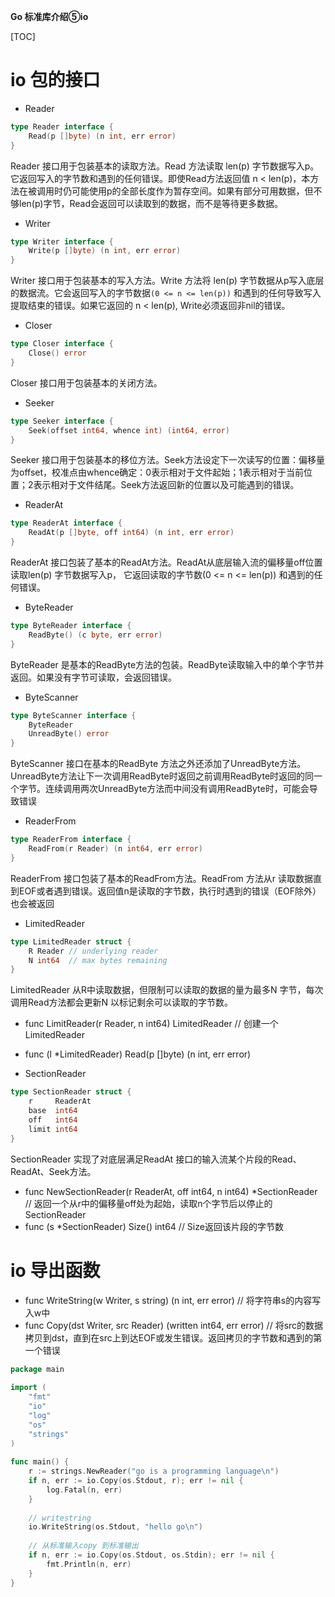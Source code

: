 **Go 标准库介绍⑤io**

[TOC]

# io 包的接口

* Reader

```go
type Reader interface {
    Read(p []byte) (n int, err error)
}
```

Reader 接口用于包装基本的读取方法。Read 方法读取 len(p) 字节数据写入p。它返回写入的字节数和遇到的任何错误。即使Read方法返回值 n < len(p)，本方法在被调用时仍可能使用p的全部长度作为暂存空间。如果有部分可用数据，但不够len(p)字节，Read会返回可以读取到的数据，而不是等待更多数据。

* Writer

```go
type Writer interface {
    Write(p []byte) (n int, err error)
}
```

Writer 接口用于包装基本的写入方法。Write 方法将 len(p) 字节数据从p写入底层的数据流。它会返回写入的字节数据`(0 <= n <= len(p))` 和遇到的任何导致写入提取结束的错误。如果它返回的 n < len(p), Write必须返回非nil的错误。

* Closer

```go
type Closer interface {
    Close() error
}
```

Closer 接口用于包装基本的关闭方法。

* Seeker

```go
type Seeker interface {
    Seek(offset int64, whence int) (int64, error)
}
```

Seeker 接口用于包装基本的移位方法。Seek方法设定下一次读写的位置：偏移量为offset，校准点由whence确定：0表示相对于文件起始；1表示相对于当前位置；2表示相对于文件结尾。Seek方法返回新的位置以及可能遇到的错误。

* ReaderAt

```go
type ReaderAt interface {
    ReadAt(p []byte, off int64) (n int, err error)
}
```

ReaderAt 接口包装了基本的ReadAt方法。ReadAt从底层输入流的偏移量off位置读取len(p) 字节数据写入p， 它返回读取的字节数(0 <= n <= len(p)) 和遇到的任何错误。

* ByteReader

```go
type ByteReader interface {
    ReadByte() (c byte, err error)
}
```

ByteReader 是基本的ReadByte方法的包装。ReadByte读取输入中的单个字节并返回。如果没有字节可读取，会返回错误。

* ByteScanner

```go
type ByteScanner interface {
    ByteReader
    UnreadByte() error
}
```

ByteScanner 接口在基本的ReadByte 方法之外还添加了UnreadByte方法。UnreadByte方法让下一次调用ReadByte时返回之前调用ReadByte时返回的同一个字节。连续调用两次UnreadByte方法而中间没有调用ReadByte时，可能会导致错误

* ReaderFrom

```go
type ReaderFrom interface {
    ReadFrom(r Reader) (n int64, err error)
}
```

ReaderFrom 接口包装了基本的ReadFrom方法。ReadFrom 方法从r 读取数据直到EOF或者遇到错误。返回值n是读取的字节数，执行时遇到的错误（EOF除外）也会被返回

* LimitedReader

```go
type LimitedReader struct {
    R Reader // underlying reader
    N int64  // max bytes remaining
}
```

LimitedReader 从R中读取数据，但限制可以读取的数据的量为最多N 字节，每次调用Read方法都会更新N 以标记剩余可以读取的字节数。

* func LimitReader(r Reader, n int64) LimitedReader // 创建一个 LimitedReader
* func (l *LimitedReader) Read(p []byte) (n int, err error)

* SectionReader

```go
type SectionReader struct {
    r     ReaderAt
    base  int64
    off   int64
    limit int64
}
```

SectionReader 实现了对底层满足ReadAt 接口的输入流某个片段的Read、ReadAt、Seek方法。

* func NewSectionReader(r ReaderAt, off int64, n int64) *SectionReader // 返回一个从r中的偏移量off处为起始，读取n个字节后以停止的SectionReader
* func (s *SectionReader) Size() int64 // Size返回该片段的字节数

# io 导出函数

* func WriteString(w Writer, s string) (n int, err error) // 将字符串s的内容写入w中
* func Copy(dst Writer, src Reader) (written int64, err error) // 将src的数据拷贝到dst，直到在src上到达EOF或发生错误。返回拷贝的字节数和遇到的第一个错误

```go
package main
 
import (
    "fmt"
    "io"
    "log"
    "os"
    "strings"
)
 
func main() {
    r := strings.NewReader("go is a programming language\n")
    if n, err := io.Copy(os.Stdout, r); err != nil {
        log.Fatal(n, err)
    }
 
    // writestring
    io.WriteString(os.Stdout, "hello go\n")
 
    // 从标准输入copy 到标准输出
    if n, err := io.Copy(os.Stdout, os.Stdin); err != nil {
        fmt.Println(n, err)
    }
}
```


